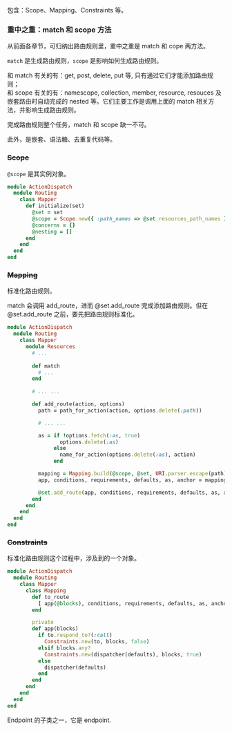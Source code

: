 包含：Scope、Mapping、Constraints 等。

### 重中之重：match 和 scope 方法

从前面各章节，可归纳出路由规则里，重中之重是 match 和 cope 两方法。

`match` 是生成路由规则，`scope` 是影响如何生成路由规则。

和 match 有关的有：get, post, delete, put 等, 只有通过它们才能添加路由规则；
<br>
和 scope 有关的有：namescope, collection, member, resource, resouces 及嵌套路由时自动完成的 nested 等。它们主要工作是调用上面的 match 相关方法，并影响生成路由规则。

完成路由规则整个任务，match 和 scope 缺一不可。

此外，是嵌套、语法糖、去重复代码等。

### ~~Scope~~

`@scope` 是其实例对象。

```ruby
module ActionDispatch
  module Routing
    class Mapper
      def initialize(set)
        @set = set
        @scope = Scope.new({ :path_names => @set.resources_path_names })
        @concerns = {}
        @nesting = []
      end
    end
  end
end
```

### ~~Mapping~~

标准化路由规则。

match 会调用 add_route，进而 @set.add_route 完成添加路由规则。但在 @set.add_route 之前，要先把路由规则标准化。

```ruby
module ActionDispatch
  module Routing
    class Mapper
      module Resources
        # ...
        
        def match
          # ...
        end
        
        # ... ...

        def add_route(action, options)
          path = path_for_action(action, options.delete(:path))

          # ... ...

          as = if !options.fetch(:as, true)
                 options.delete(:as)
               else
                 name_for_action(options.delete(:as), action)
               end

          mapping = Mapping.build(@scope, @set, URI.parser.escape(path), as, options)
          app, conditions, requirements, defaults, as, anchor = mapping.to_route

          @set.add_route(app, conditions, requirements, defaults, as, anchor)
        end
      end
    end
  end
end
```

### ~~Constraints~~

标准化路由规则这个过程中，涉及到的一个对象。

```ruby
module ActionDispatch
  module Routing
    class Mapper
      class Mapping
        def to_route
          [ app(@blocks), conditions, requirements, defaults, as, anchor ]
        end

        private
        def app(blocks)
          if to.respond_to?(:call)
            Constraints.new(to, blocks, false)
          elsif blocks.any?
            Constraints.new(dispatcher(defaults), blocks, true)
          else
            dispatcher(defaults)
          end
        end
      end
    end
  end
end
```

Endpoint 的子类之一，它是 endpoint.
